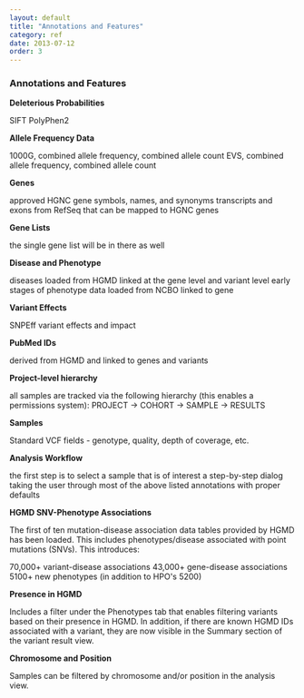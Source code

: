 ```yaml
---
layout: default
title: "Annotations and Features"
category: ref
date: 2013-07-12
order: 3
---
```


### Annotations and Features

<b>Deleterious Probabilities</b>

SIFT
PolyPhen2

<b>Allele Frequency Data</b>

1000G, combined allele frequency, combined allele count
EVS, combined allele frequency, combined allele count

<b>Genes</b>

approved HGNC gene symbols, names, and synonyms
transcripts and exons from RefSeq that can be mapped to HGNC genes

<b>Gene Lists</b>

the single gene list will be in there as well

<b>Disease and Phenotype</b>

diseases loaded from HGMD linked at the gene level and variant level
early stages of phenotype data loaded from NCBO linked to gene

<b>Variant Effects</b>

SNPEff variant effects and impact

<b>PubMed IDs</b>

derived from HGMD and linked to genes and variants

<b>Project-level hierarchy</b>

all samples are tracked via the following hierarchy (this enables a permissions system): PROJECT → COHORT → SAMPLE → RESULTS

<b>Samples</b>

Standard VCF fields - genotype, quality, depth of coverage, etc.

<b>Analysis Workflow</b>

the first step is to select a sample that is of interest
a step-by-step dialog taking the user through most of the above listed annotations with proper defaults

<b>HGMD SNV-Phenotype Associations</b>

The first of ten mutation-disease association data tables provided by HGMD has been loaded. This includes phenotypes/disease associated with point mutations (SNVs). This introduces:

70,000+ variant-disease associations
43,000+ gene-disease associations
5100+ new phenotypes (in addition to HPO's 5200)

<b>Presence in HGMD</b>

Includes a filter under the Phenotypes tab that enables 
filtering variants based on their presence in HGMD. In addition, if there are known HGMD 
IDs associated with a variant, they are now visible in the Summary section of the variant result 
view.

<b>Chromosome and Position</b>

Samples can be filtered by chromosome and/or position in the analysis view. 



